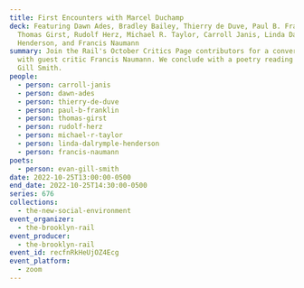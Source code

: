 ```yaml
---
title: First Encounters with Marcel Duchamp
deck: Featuring Dawn Ades, Bradley Bailey, Thierry de Duve, Paul B. Franklin,
  Thomas Girst, Rudolf Herz, Michael R. Taylor, Carroll Janis, Linda Dalrymple
  Henderson, and Francis Naumann
summary: Join the Rail's October Critics Page contributors for a conversation
  with guest critic Francis Naumann. We conclude with a poetry reading by Evan
  Gill Smith.
people:
  - person: carroll-janis
  - person: dawn-ades
  - person: thierry-de-duve
  - person: paul-b-franklin
  - person: thomas-girst
  - person: rudolf-herz
  - person: michael-r-taylor
  - person: linda-dalrymple-henderson
  - person: francis-naumann
poets:
  - person: evan-gill-smith
date: 2022-10-25T13:00:00-0500
end_date: 2022-10-25T14:30:00-0500
series: 676
collections:
  - the-new-social-environment
event_organizer:
  - the-brooklyn-rail
event_producer:
  - the-brooklyn-rail
event_id: recfnRkHeUjOZ4Ecg
event_platform:
  - zoom
---
```

